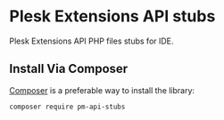 Plesk Extensions API stubs
==========================

Plesk Extensions API PHP files stubs for IDE.

Install Via Composer
--------------------

[Composer](https://getcomposer.org/) is a preferable way to install the library:

`composer require pm-api-stubs`

